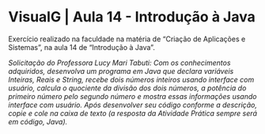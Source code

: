 # VisualG | Aula 14 - Introdução à Java

Exercício realizado na faculdade na matéria de “Criação de Aplicações e Sistemas”, na aula 14 de “Introdução à Java”.

<em>Solicitação do Professora Lucy Mari Tabuti: Com os conhecimentos adquiridos, desenvolva um programa em Java que declara variáveis Inteiras, Reais e String, recebe dois números inteiros usando interface com usuário, calcula o quociente da divisão dos dois números, a potência do primeiro número pelo segundo número e mostra essas informações usando interface com usuário. Após desenvolver seu código conforme a descrição, copie e cole na caixa de texto (a resposta da Atividade Prática sempre será em código, Java).<em>
